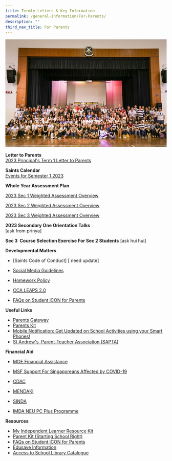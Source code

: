 ```yaml
---
title: Termly Letters & Key Information
permalink: /general-information/For-Parents/
description: ""
third_nav_title: For Parents
---
```

![](/images/For%20Parents_updated.jpeg)


**Letter to Parents**  
[2023 Principal's Term 1 Letter to Parents](/files/2023%20Ps%20Term%201%20Letter%20to%20Parents.pdf)

**Saints Calendar**  
[Events for Semester 1 2023](/files/Parent/Saints%20Calendar%20Sem%201%202023.pdf)


**Whole Year Assessment Plan**

[2023 Sec 1 Weighted Assessment Overview](/files/Parent/Assessment%20Matters/Sec%201%20Weighted%20Assesment%20Overview%20(Final).pdf)

[2023 Sec 2 Weighted Assessment Overview](/files/Parent/Assessment%20Matters/Sec%202%20Weighted%20Assesment%20Overview%20_SEC%202.pdf)

[2023 Sec 3 Weighted Assessment Overview](/files/Parent/Assessment%20Matters/Sec%203%20Weighted%20Assesment%20Overview%20(Final).pdf)


**2023 Secondary One Orientation Talks**  
[ask from prinya]

  
**Sec 3  Course Selection Exercise For Sec 2 Students**
[ask hui hui]

  
**Developmental Matters**  

*   [Saints Code of Conduct] [ need update] 
 
*   [Social Media Guidelines](/files/Social%20Media%20Guidelines%20for%20SASS%20(final).pdf)
*   [Homework Policy](/files/Homework%20Policy%20revised%2031%20Mar%202021%20for%20School%20Website.pdf)

*   [CCA LEAPS 2.0](/files/leaps-2.pdf)

*   [FAQs on Student iCON for Parents](/files/FAQs%20on%20Student%20iCON%20for%20Parents_vetted%20updated%2020%20May.pdf)

  
**Useful Links**

*   [Parents Gateway](https://pg.moe.edu.sg/)
*   [Parents Kit](https://www.moe.gov.sg/parentkit)
*   [Mobile Notification: Get Updated on School Activities using your Smart Phones!](/files/Get%20Mobile%20Notification%20from%20SASS%20for%20your%20iPhone%20or%20Android.pdf)
   *   [St Andrew's  Parent-Teacher Association (SAPTA)](https://www.saintandrewsjunior.moe.edu.sg/general-information/sapta)
 

**Financial Aid**  

*   [MOE Financial Assistance](https://www.moe.gov.sg/financial-matters/financial-assistance)  
    
*   [MSF Support For Singaporeans Affected by COVID-19](https://supportgowhere.life.gov.sg/)  
    
*   [CDAC](https://www.cdac.org.sg/get-assistance/)  
    
*   [MENDAKI](https://www.mendaki.org.sg/assistance-landing/)
*   [SINDA](https://www.sinda.org.sg/services/assistance/)
*   [IMDA NEU PC Plus Programme](https://www.imda.gov.sg/neupc)

  

**Resources**

*   [My Independent Learner Resource Kit](/files/Resource%20Kit%20-%20Parent%20Kit%20-%20My%20Independent%20Learner.pdf)
*   [Parent Kit (Starting School Right)](/files/Parent%20Kit_%20Starting%20School%20Right%20Jan%202021.pdf)
*   [FAQs on Student iCON for Parents](/files/FAQs%20on%20Student%20iCON%20for%20Parents_vetted%20updated%2020%20May.pdf)
*   [Edusave Information](/files/Edusave%20Information%20for%20parents.pdf)
*   [Access to School Library Catalogue](https://schoolibrary.moe.edu.sg/standrewssec/cgi-bin/spydus.exe/MSGTRN/WPAC/HOME)